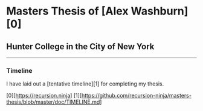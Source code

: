 # Masters Thesis of [Alex Washburn][0]

## Hunter College in the City of New York

---

### Timeline

I have laid out a [tentative timeline][1] for completing my thesis.

[0][https://recursion.ninja]
[1][https://github.com/recursion-ninja/masters-thesis/blob/master/doc/TIMELINE.md]

